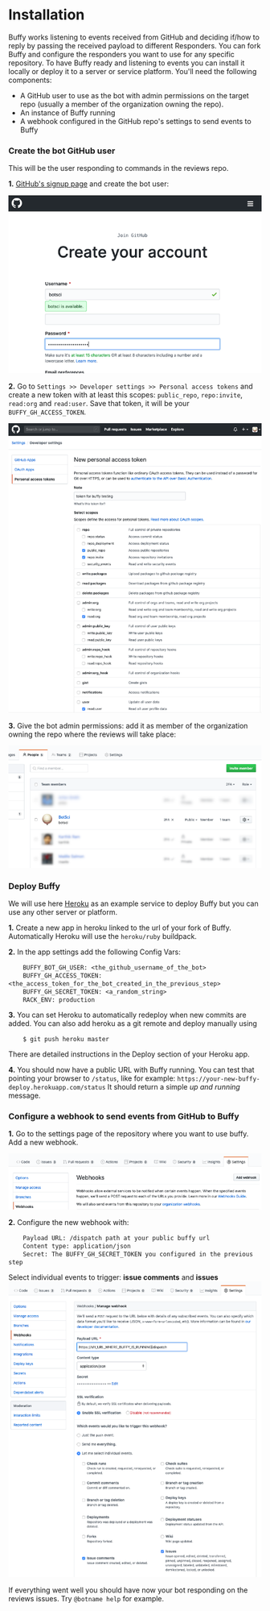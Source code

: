 Installation
============

Buffy works listening to events received from GitHub and deciding if/how to reply by passing the received payload to different Responders.
You can fork Buffy and configure the responders you want to use for any specific repository. To have Buffy ready and listening to events you can install it locally or deploy it to a server or service platform.
You'll need the following components:

- A GitHub user to use as the bot with admin permissions on the target repo (usually a member of the organization owning the repo).
- An instance of Buffy running
- A webhook configured in the GitHub repo's settings to send events to Buffy

### Create the bot GitHub user

This will be the user responding to commands in the reviews repo.

**1.** [GitHub's signup page](https://github.com/join) and create the bot user:

  ![Sign up at GitHub](./images/signup.png "Sign up at GitHub")


**2.** Go to `Settings >> Developer settings >> Personal access tokens` and create a new token with at least this scopes: `public_repo`, `repo:invite`, `read:org` and `read:user`. Save that token, it will be your `BUFFY_GH_ACCESS_TOKEN`.

  ![Settings >> Developer settings >> Personal access tokens](./images/access_token.png "Settings >> Developer settings >> Personal access tokens")


**3.** Give the bot admin permissions: add it as member of the organization owning the repo where the reviews will take place:

  ![People at GitHub Organization](./images/people.png "People at GitHub Organization")


### Deploy Buffy

We will use here [Heroku](https://www.heroku.com) as an example service to deploy Buffy but you can use any other server or platform.

**1.** Create a new app in heroku linked to the url of your fork of Buffy. Automatically Heroku will use the `heroku/ruby` buildpack.

**2.** In the app settings add the following Config Vars:

        BUFFY_BOT_GH_USER: <the_github_username_of_the_bot>
        BUFFY_GH_ACCESS_TOKEN: <the_access_token_for_the_bot_created_in_the_previous_step>
        BUFFY_GH_SECRET_TOKEN: <a_random_string>
        RACK_ENV: production

**3.** You can set Heroku to automatically redeploy when new commits are added. You can also add heroku as a git remote and deploy manually using

        $ git push heroku master

  There are detailed instructions in the Deploy section of your Heroku app.

**4.** You should now have a public URL with Buffy running. You can test that pointing your browser to `/status`, like for example: `https://your-new-buffy-deploy.herokuapp.com/status` It should return a simple *up and running* message.


### Configure a webhook to send events from GitHub to Buffy

**1.** Go to the settings page of the repository where you want to use buffy. Add a new webhook.

  ![Add webhook](./images/new_webhook.png "Add webhook")

**2.** Configure the new webhook with:

        Payload URL: /dispatch path at your public buffy url
        Content type: application/json
        Secret: The BUFFY_GH_SECRET_TOKEN you configured in the previous step

  Select individual events to trigger: **issue comments** and **issues**
  ![New webhook](./images/webhook.png "New webhook")


If everything went well you should have now your bot responding on the reviews issues. Try `@botname help` for example.
